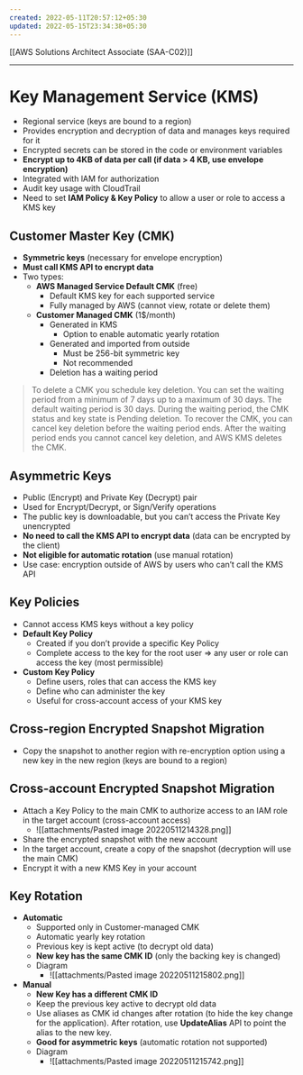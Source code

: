 ```yaml
---
created: 2022-05-11T20:57:12+05:30
updated: 2022-05-15T23:34:38+05:30
---
```

[[AWS Solutions Architect Associate (SAA-C02)]]

---
# Key Management Service (KMS)
- Regional service (keys are bound to a region)
- Provides encryption and decryption of data and manages keys required for it
- Encrypted secrets can be stored in the code or environment variables
- **Encrypt up to 4KB of data per call (if data > 4 KB, use envelope encryption)**
- Integrated with lAM for authorization
- Audit key usage with CloudTrail
- Need to set **IAM Policy & Key Policy** to allow a user or role to access a KMS key

## Customer Master Key (CMK)
- **Symmetric keys** (necessary for envelope encryption)
- **Must call KMS API to encrypt data**
- Two types:
	- **AWS Managed Service Default CMK** (free)
		- Default KMS key for each supported service
		- Fully managed by AWS (cannot view, rotate or delete them)
	- **Customer Managed CMK** (1$/month)
		-  Generated in KMS
			- Option to enable automatic yearly rotation
		- Generated and imported from outside
			- Must be 256-bit symmetric key
			- Not recommended
		- Deletion has a waiting period

> To delete a CMK you schedule key deletion. You can set the waiting period from a minimum of 7 days up to a maximum of 30 days. The default waiting period is 30 days. During the waiting period, the CMK status and key state is Pending deletion. To recover the CMK, you can cancel key deletion before the waiting period ends. After the waiting period ends you cannot cancel key deletion, and AWS KMS deletes the CMK.

## Asymmetric Keys
-   Public (Encrypt) and Private Key (Decrypt) pair
-   Used for Encrypt/Decrypt, or Sign/Verify operations
-   The public key is downloadable, but you can’t access the Private Key unencrypted
-   **No need to call the KMS API to encrypt data** (data can be encrypted by the client)
-   **Not eligible for automatic rotation** (use manual rotation)
-   Use case: encryption outside of AWS by users who can’t call the KMS API

## Key Policies
- Cannot access KMS keys without a key policy
- **Default Key Policy**
    -   Created if you don’t provide a specific Key Policy
    -   Complete access to the key for the root user ⇒ any user or role can access the key (most permissible)
-   **Custom Key Policy**
    -   Define users, roles that can access the KMS key
    -   Define who can administer the key
    -   Useful for cross-account access of your KMS key

## Cross-region Encrypted Snapshot Migration
-   Copy the snapshot to another region with re-encryption option using a new key in the new region (keys are bound to a region)

## Cross-account Encrypted Snapshot Migration
- Attach a Key Policy to the main CMK to authorize access to an IAM role in the target account (cross-account access)
	- ![[attachments/Pasted image 20220511214328.png]]
- Share the encrypted snapshot with the new account
- In the target account, create a copy of the snapshot (decryption will use the main CMK)
- Encrypt it with a new KMS Key in your account

## Key Rotation
- **Automatic**
	-   Supported only in Customer-managed CMK
	-   Automatic yearly key rotation
	-   Previous key is kept active (to decrypt old data)
	-   **New key has the same CMK ID** (only the backing key is changed)
	- Diagram
		- ![[attachments/Pasted image 20220511215802.png]]
- **Manual**
	-   **New Key has a different CMK ID**
	-   Keep the previous key active to decrypt old data
	-   Use aliases as CMK id changes after rotation (to hide the key change for the application). After rotation, use **UpdateAlias** API to point the alias to the new key.
	- **Good for asymmetric keys** (automatic rotation not supported)
	- Diagram
		- ![[attachments/Pasted image 20220511215742.png]]
